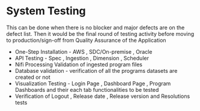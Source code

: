 # System Testing

This can be done when there is no blocker and major defects are on the defect list. Then it would be the final round of testing activity before moving to production/sign-off from Quality Assurance of the Application&#x20;

* One-Step Installation - AWS , SDC/On-premise , Oracle&#x20;
* API Testing - Spec , Ingestion , Dimension , Scheduler&#x20;
* Nifi Processing Validation of ingested program files&#x20;
* Database validation - verification of all the programs datasets are created or not&#x20;
* Visualization Testing - Login Page , Dashboard Page , Program Dashboards and their each tab functionalities to be tested&#x20;
* Verification of Logout , Release date , Release version and Resolutions tests
